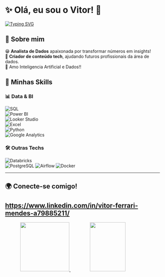 
# ✨ Olá, eu sou o Vitor! 👻

[![Typing SVG](https://readme-typing-svg.herokuapp.com?color=%23FF69B4&size=22&center=true&vCenter=true&width=500&lines=Analista+de+Dados+📊;Criador+de+Conteúdo+🧑‍💻;Padawan+nas+horas+vagas+🪐)](https://git.io/typing-svg)


## 🌸 Sobre mim  

😁 **Analista de Dados** apaixonada por transformar números em insights!  
📢 **Criador de conteúdo tech**, ajudando futuros profissionais da área de dados.   
🤖 Amo Inteligencia Artificial e Dados!! 

## 🚀 Minhas Skills  

### 📊 **Data & BI**  
![SQL](https://img.shields.io/badge/SQL-%230074C1.svg?style=flat&logo=amazon-dynamodb&logoColor=white)  
![Power BI](https://img.shields.io/badge/Power%20BI-F2C811?style=flat&logo=powerbi&logoColor=black)  
![Looker Studio](https://img.shields.io/badge/Looker%20Studio-4285F4?style=flat&logo=google&logoColor=white)  
![Excel](https://img.shields.io/badge/Microsoft%20Excel-217346?style=flat&logo=microsoft-excel&logoColor=white)  
![Python](https://img.shields.io/badge/Python-3776AB?style=flat&logo=python&logoColor=white)  
![Google Analytics](https://img.shields.io/badge/Google%20Analytics-E37400?style=flat&logo=google-analytics&logoColor=white)  

### 🛠️ **Outras Techs**  
![Databricks](https://img.shields.io/badge/Databricks-FC4C02?style=flat&logo=databricks&logoColor=white)   
![PostgreSQL](https://img.shields.io/badge/PostgreSQL-336791?style=flat&logo=postgresql&logoColor=white)
![Airflow](https://img.shields.io/badge/Apache%20Airflow-017CEE?style=flat&logo=apache-airflow&logoColor=white)
![Docker](https://img.shields.io/badge/Docker-2496ED?style=flat&logo=docker&logoColor=white)


---

## 🌍 Conecte-se comigo!  

https://www.linkedin.com/in/vitor-ferrari-mendes-a79885211/
---

 
<div align="center">
  <a href="https://github.com/VitorFerrariM">
  <img height="160em" src="https://github-readme-stats.vercel.app/api?username=VitorFerrariM&show_icons=true&theme=light&include_all_commits=true&count_private=true"/>
    <img height="160em" width="48%" src="https://github-readme-stats.vercel.app/api/top-langs/?username=VitorferrariM&layout=compact&langs_count=7&theme=light"/>
  </a>
</div>

 
